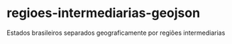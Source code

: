 # regioes-intermediarias-geojson
Estados brasileiros separados geograficamente por regiões intermediarias

